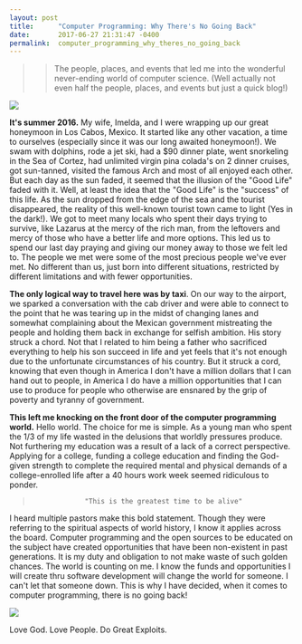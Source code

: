 ```yaml
---
layout: post
title:      "Computer Programming: Why There's No Going Back"
date:       2017-06-27 21:31:47 -0400
permalink:  computer_programming_why_theres_no_going_back
---
```



>>The people, places, and events that led me into the wonderful never-ending world of computer science. (Well actually not even half the people, places, and events but just a quick blog!)

![](http://i.imgur.com/TLDpHGMl.jpg?1)

**It's summer 2016.** My wife, Imelda, and I were wrapping up our great honeymoon in Los Cabos, Mexico. It started like any other vacation, a time to ourselves (especially since it was our long awaited honeymoon!). We swam with dolphins, rode a jet ski, had a $90 dinner plate, went snorkeling in the Sea of Cortez, had unlimited virgin pina colada's on 2 dinner cruises, got sun-tanned, visited the famous Arch and most of all enjoyed each other. But each day as the sun faded, it seemed that the illusion of the "Good Life" faded with it. Well, at least the idea that the "Good Life" is the "success" of this life. As the sun dropped from the edge of the sea and the tourist disappeared, the reality of this well-known tourist town came to light (Yes in the dark!). We got to meet many locals who spent their days trying to survive, like Lazarus at the mercy of the rich man, from the leftovers and mercy of those who have a better life and more options. This led us to spend our last day praying and giving our money away to those we felt led to. The people we met were some of the most precious people we've ever met. No different than us, just born into different situations, restricted by different limitations and with fewer opportunities.

**The only logical way to travel here was by taxi**. On our way to the airport, we sparked a conversation with the cab driver and were able to connect to the point that he was tearing up in the midst of changing lanes and somewhat complaining about the Mexican government mistreating the people and holding them back in exchange for selfish ambition. His story struck a chord. Not that I related to him being a father who sacrificed everything to help his son succeed in life and yet feels that it's not enough due to the unfortunate circumstances of his country. But it struck a cord, knowing that even though in America I don't have a million dollars that I can hand out to people, in America I do have a million opportunities that I can use to produce for people who otherwise are ensnared by the grip of poverty and tyranny of government.

**This left me knocking on the front door of the computer programming world.** Hello world. The choice for me is simple. As a young man who spent the 1/3 of my life wasted in the delusions that worldly pressures produce. Not furthering my education was a result of a lack of a correct perspective. Applying for a college, funding a college education and finding the God-given strength to complete the required mental and physical demands of a college-enrolled life after a 40 hours work week seemed ridiculous to ponder.
>                  "This is the greatest time to be alive"

I heard multiple pastors make this bold statement. Though they were referring to the spiritual aspects of world history, I know it applies across the board. Computer programming and the open sources to be educated on the subject have created opportunities that have been non-existent in past generations. It is my duty and obligation to not make waste of such golden chances. The world is counting on me. I know the funds and opportunities I will create thru software development will change the world for someone. I can't let that someone down. This is why I have decided, when it comes to computer programming, there is no going back!

![](http://i.imgur.com/Be5k3hY.jpg?1/)

Love God. Love People. Do Great Exploits.


